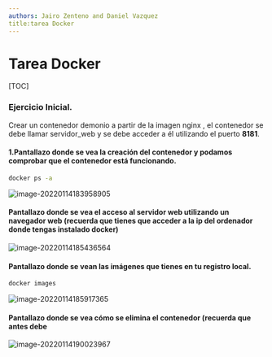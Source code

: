 ```yaml
---
authors: Jairo Zenteno and Daniel Vazquez
title:tarea Docker 
---
```


# Tarea Docker

[TOC]

### Ejercicio Inicial.

Crear un contenedor demonio a partir de la imagen nginx , el contenedor se debe llamar servidor_web y se debe acceder a él utilizando el puerto **8181**.

#### 1.Pantallazo donde se vea la creación del contenedor y podamos comprobar que el contenedor está funcionando.

```bash
docker ps -a
```

![image-20220114183958905](C:/Users/usuario/AppData/Roaming/Typora/typora-user-images/image-20220114183958905.png)



#### Pantallazo donde se vea el acceso al servidor web utilizando un navegador web (recuerda que tienes que acceder a la ip del ordenador donde tengas instalado docker)

![image-20220114185436564](Trabajo-Docker-2%C2%AAEvaluacion.assets/image-20220114185436564.png)

#### Pantallazo donde se vean las imágenes que tienes en tu registro local.

```bash
docker images
```

![image-20220114185917365](Trabajo-Docker-2%C2%AAEvaluacion.assets/image-20220114185917365.png)

#### Pantallazo donde se vea cómo se elimina el contenedor (recuerda que antes debe



![image-20220114190023967](Trabajo-Docker-2%C2%AAEvaluacion.assets/image-20220114190023967.png)